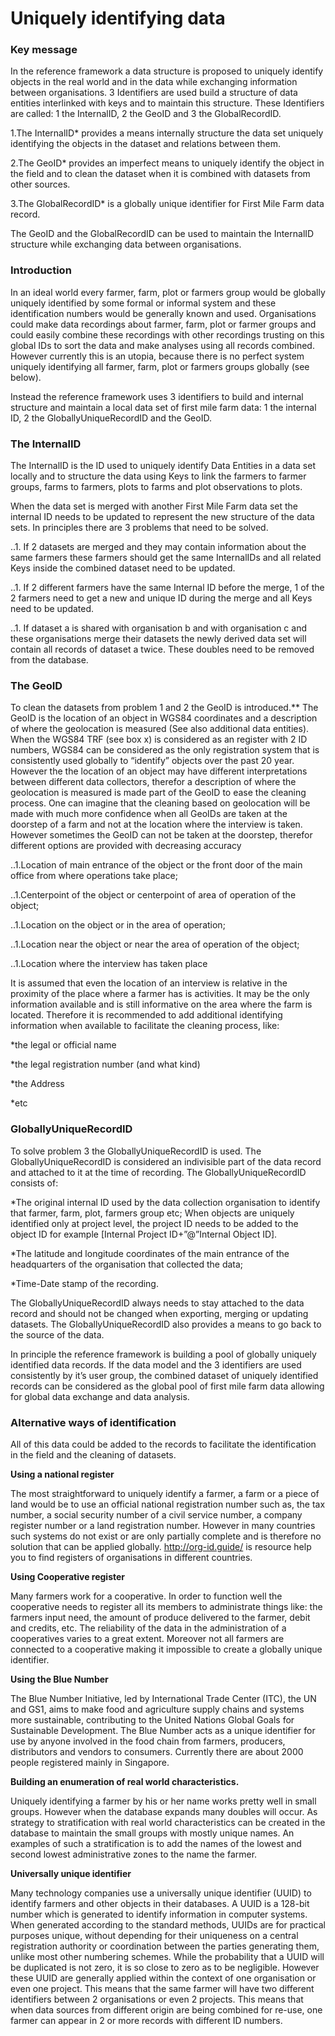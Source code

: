 Uniquely identifying data
=========================

### Key message
In the reference framework a data structure is proposed to uniquely identify objects in the real world and in the data while exchanging information between organisations.  3 Identifiers are used build a structure of data entities interlinked with keys and to maintain this structure. These Identifiers are called: 1 the InternalID, 2 the GeoID and 3 the GlobalRecordID.

1.The InternalID* provides a means internally structure the data set uniquely identifying the  objects in the dataset and relations between them. 

2.The GeoID* provides an imperfect means to uniquely identify the object in the field and to clean the dataset when it is combined with datasets from other sources.

3.The GlobalRecordID* is a globally unique identifier for First Mile Farm data record.

The GeoID and the GlobalRecordID can be used to maintain the InternalID structure while exchanging data between organisations.

### Introduction
In an ideal world every farmer, farm, plot or farmers group would be globally uniquely identified by some formal or informal system and these identification numbers would be generally known and used. Organisations could make data recordings about farmer, farm, plot or farmer groups and could easily combine these recordings with other recordings trusting on this global IDs to sort the data and make analyses using all records combined. However currently this is an utopia, because there is no perfect system uniquely identifying all farmer, farm, plot or farmers groups globally (see below). 

Instead the reference framework uses 3 identifiers to build and internal structure and maintain a local data set of first mile farm data: 1 the internal ID, 2 the GloballyUniqueRecordID and the GeoID. 

### The InternalID
The InternalID is the ID used to uniquely identify Data Entities in a data set locally and to structure the data using Keys to link the farmers to farmer groups, farms to farmers, plots to farms and plot observations to plots. 

When the data set is merged with another First Mile Farm data set the internal ID needs to be updated to represent the new structure of the data sets. In principles there are 3 problems that need to be solved.

..1. If 2 datasets are merged and they may contain information about the same farmers these farmers should get the same InternalIDs and all related Keys inside the combined dataset need to be updated. 

..1. If 2 different farmers have the same Internal ID before the merge, 1 of the 2 farmers need to get a new and unique ID during the merge and all Keys need to be updated.

..1. If dataset a is shared with organisation b and with organisation c and these organisations merge their datasets the newly derived data set will contain all records of dataset a twice. These doubles need to be removed from the database.

### The GeoID
To clean the datasets from problem 1 and 2 the GeoID is introduced.** The GeoID is the location of an object in WGS84 coordinates and a description of where the geolocation is measured (See also additional data entities). When the WGS84 TRF (see box x)  is considered as an register with 2 ID numbers, WGS84 can be considered as the only registration system that is consistently used globally to “identify” objects over the past 20 year. However the the location of an object may have different interpretations between different data collectors, therefor a description of where the geolocation is measured is made part of the GeoID to ease the cleaning process. One can imagine that the cleaning based on geolocation will be made with much more confidence when all GeoIDs are taken at the doorstep of a farm and not at the location where the interview is taken. However sometimes the GeoID can not be taken at the doorstep, therefor different options are provided with decreasing accuracy

..1.Location of main entrance of the object or the front door of the main office from where operations take place; 

..1.Centerpoint of the object or centerpoint of area of operation of the object; 

..1.Location on the object or in the area of operation; 

..1.Location near the object or near the area of operation of the object; 

..1.Location where the interview has taken place

It is assumed that even the location of an interview is relative in the proximity of the place where a farmer has is activities. It may be the only information available and is still informative on the area where the farm is located. Therefore it is recommended to add additional identifying information when available to facilitate the cleaning process, like:

*the legal or official name

*the legal registration number (and what kind)

*the Address

*etc

### GloballyUniqueRecordID 
To solve problem 3 the GloballyUniqueRecordID is used. The GloballyUniqueRecordID is considered an indivisible part of the data record and attached to it at the time of recording. The GloballyUniqueRecordID consists of:

*The original internal ID used by the data collection organisation to identify that farmer, farm, plot, farmers group etc; When objects are uniquely identified only at project level, the project ID needs to be added to the object ID for example [Internal Project ID+”@”Internal Object ID]. 

*The latitude and longitude coordinates of the main entrance of the headquarters of the organisation that collected the data;

*Time-Date stamp of the recording.


The GloballyUniqueRecordID always needs to stay attached to the data record and should not be changed when exporting, merging or updating datasets. The GloballyUniqueRecordID also provides a means to go back to the source of the data.

In principle the reference framework is building a pool of globally uniquely identified data records. If the data model and the 3 identifiers are used consistently by it’s user group, the combined dataset of uniquely identified records can be considered as the global pool of first mile farm data allowing for global data exchange and data analysis.

### Alternative ways of identification 

All of this data could be added to the records to facilitate the identification in the field and the cleaning of datasets.

**Using a national register**

The most straightforward to uniquely identify a farmer, a farm or a piece of land would be to use an official national registration number such as, the tax number, a social security number of a civil service number, a company register number or a land registration number.  However in many countries such systems do not exist or are only partially complete and is therefore no solution that can be applied globally. http://org-id.guide/ is resource help you to find registers of organisations in different countries.

**Using Cooperative register**

Many farmers work for a cooperative. In order to function well the cooperative needs to register all its members to administrate things like: the farmers input need, the amount of produce delivered to the farmer, debit and credits, etc. The reliability of the data in the administration of a cooperatives varies to a great extent. Moreover not all farmers are connected to a cooperative making it impossible to create a globally unique identifier.

**Using the Blue Number** 

The Blue Number Initiative, led by International Trade Center (ITC), the UN and GS1, aims to make food and agriculture supply chains and systems more sustainable, contributing to the United Nations Global Goals for Sustainable Development. The Blue Number acts as a unique identifier for use by anyone involved in the food chain from farmers, producers, distributors and vendors to consumers. Currently there are about 2000 people registered mainly in Singapore.

**Building an enumeration of real world characteristics.** 

Uniquely identifying a farmer by his or her name works pretty well in small groups. However when the database expands many doubles will occur. As strategy to stratification with real world characteristics can be created in the database to maintain the small groups with mostly unique names. An examples of such a stratification is to add the names of the lowest and second lowest administrative zones to the name the farmer.

**Universally unique identifier** 

Many technology companies use a universally unique identifier (UUID) to identify farmers and other objects in their databases. A UUID is a 128-bit number which is generated to identify information in computer systems. When generated according to the standard methods, UUIDs are for practical purposes unique, without depending for their uniqueness on a central registration authority or coordination between the parties generating them, unlike most other numbering schemes. While the probability that a UUID will be duplicated is not zero, it is so close to zero as to be negligible. However these UUID are generally applied within the context of one organisation or even one project. This means that the same farmer will have two different identifiers between 2 organisations or even 2 projects. This means that when data sources from different origin are being combined for re-use, one farmer can appear in 2 or more records with different ID numbers.
